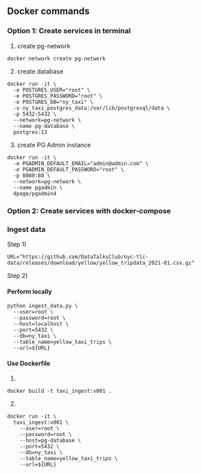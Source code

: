 ## Docker commands

### Option 1: Create services in terminal
1) create pg-network  
```
docker network create pg-network
```
2) create database
```
docker run -it \
  -e POSTGRES_USER="root" \
  -e POSTGRES_PASSWORD="root" \
  -e POSTGRES_DB="ny_taxi" \
  -v ny_taxi_postgres_data:/var/lib/postgresql/data \
  -p 5432:5432 \
  --network=pg-network \
  --name pg-database \
  postgres:13
```
3) create PG Admin instance
```
docker run -it \
  -e PGADMIN_DEFAULT_EMAIL="admin@admin.com" \
  -e PGADMIN_DEFAULT_PASSWORD="root" \
  -p 8080:80 \
  --network=pg-network \
  --name pgadmin \
  dpage/pgadmin4
```


### Option 2: Create services with docker-compose

### Ingest data
Step 1)
```
URL="https://github.com/DataTalksClub/nyc-tlc-data/releases/download/yellow/yellow_tripdata_2021-01.csv.gz"
```

Step 2)
#### Perform locally
```
python ingest_data.py \
  --user=root \
  --password=root \
  --host=localhost \
  --port=5432 \
  --db=ny_taxi \
  --table_name=yellow_taxi_trips \
  --url=${URL}
```

#### Use Dockerfile
1)
```
docker build -t taxi_ingest:v001 .
```
2)
```
docker run -it \
  taxi_ingest:v001 \
    --user=root \
    --password=root \
    --host=pg-database \
    --port=5432 \
    --db=ny_taxi \
    --table_name=yellow_taxi_trips \
    --url=${URL}
```